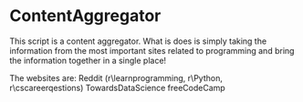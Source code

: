 # ContentAggregator

This script is a content aggregator. What is does is simply taking the information from the most important sites related to programming and bring the information together in 
a single place!

The websites are:
Reddit (r\learnprogramming, r\Python, r\cscareerqestions)
TowardsDataScience
freeCodeCamp

